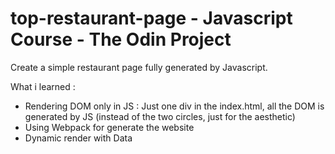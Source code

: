 # top-restaurant-page - Javascript Course - The Odin Project

Create a simple restaurant page fully generated by Javascript.

What i learned :
- Rendering DOM only in JS : Just one div in the index.html, all the DOM is generated by JS (instead of the two circles, just for the aesthetic)
- Using Webpack for generate the website
- Dynamic render with Data
